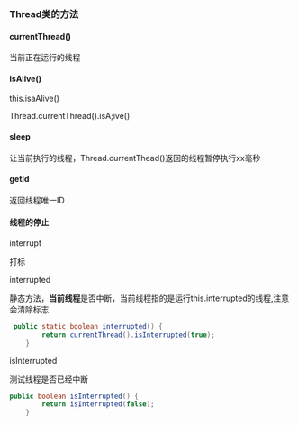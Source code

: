 ### Thread类的方法



#### currentThread()

当前正在运行的线程



#### isAlive()

this.isaAlive()

Thread.currentThread().isA;ive()



#### sleep

让当前执行的线程，Thread.currentThead()返回的线程暂停执行xx毫秒



#### getId

返回线程唯一ID





#### 线程的停止

interrupt

打标



interrupted

静态方法，**当前线程**是否中断，当前线程指的是运行this.interrupted的线程,注意会清除标志

```java
 public static boolean interrupted() {
        return currentThread().isInterrupted(true);
    }
```





isInterrupted

测试线程是否已经中断

```java
public boolean isInterrupted() {
        return isInterrupted(false);
    }
```

